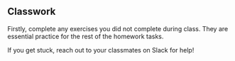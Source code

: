 ## Classwork

Firstly, complete any exercises you did not complete during class. They are essential practice for the rest of the homework tasks.

If you get stuck, reach out to your classmates on Slack for help!